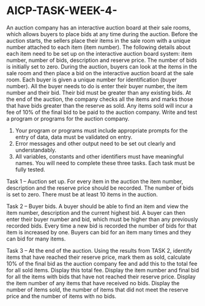 # AICP-TASK-WEEK-4-
An auction company has an interactive auction board at their sale rooms, which allows buyers to place bids at any time during the auction. Before the auction starts, the sellers place their items in the sale room with a unique number attached to each item (item number). The following details about each item need to be set up on the interactive auction board system: item number, number of bids, description and reserve price. The number of bids is initially set to zero. During the auction, buyers can look at the items in the sale room and then place a bid on the interactive auction board at the sale room. Each buyer is given a unique number for identification (buyer number). All the buyer needs to do is enter their buyer number, the item number and their bid. Their bid must be greater than any existing bids. At the end of the auction, the company checks all the items and marks those that have bids greater than the reserve as sold. Any items sold will incur a fee of 10% of the final bid to be paid to the auction company.
Write and test a program or programs for the auction company.
1) Your program or programs must include appropriate prompts for the entry of data, data must be validated on entry.
2) Error messages and other output need to be set out clearly and understandably.
3) All variables, constants and other identifiers must have meaningful names.
You will need to complete these three tasks. Each task must be fully tested.

Task 1 – Auction set up.
For every item in the auction the item number, description and the reserve price should be recorded. The number of bids is set to zero. There must be at least 10 items in the auction.

Task 2 – Buyer bids.
A buyer should be able to find an item and view the item number, description and the current highest bid. A buyer can then enter their buyer number and bid, which must be higher than any previously recorded bids. Every time a new bid is recorded the number of bids for that item is increased by one. Buyers can bid for an item many times and they can bid for many items.

Task 3 – At the end of the auction.
Using the results from TASK 2, identify items that have reached their reserve price, mark them as sold, calculate 10% of the final bid as the auction company fee and add this to the total fee for all sold items. Display this total fee. Display the item number and final bid for all the items with bids that have not reached their reserve price. Display the item number of any items that have received no bids. Display the number of items sold, the number of items that did not meet the reserve price and the number of items with no bids.
